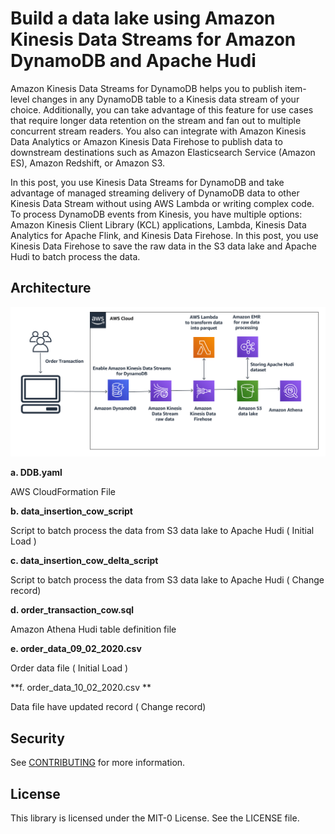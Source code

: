 # Build a data lake using Amazon Kinesis Data Streams for Amazon DynamoDB and Apache Hudi

Amazon Kinesis Data Streams for DynamoDB helps you to publish item-level changes in any DynamoDB table to a Kinesis data stream of your choice. Additionally, you can take advantage of this feature for use cases that require longer data retention on the stream and fan out to multiple concurrent stream readers. You also can integrate with Amazon Kinesis Data Analytics or Amazon Kinesis Data Firehose to publish data to downstream destinations such as Amazon Elasticsearch Service (Amazon ES), Amazon Redshift, or Amazon S3.

In this post, you use Kinesis Data Streams for DynamoDB and take advantage of managed streaming delivery of DynamoDB data to other Kinesis Data Stream without using AWS Lambda or writing complex code. To process DynamoDB events from Kinesis, you have multiple options: Amazon Kinesis Client Library (KCL) applications, Lambda, Kinesis Data Analytics for Apache Flink, and Kinesis Data Firehose. In this post, you use Kinesis Data Firehose to save the raw data in the S3 data lake and Apache Hudi to batch process the data.



## Architecture

![Architecture Diagram](./image/architecture.PNG)


**a. DDB.yaml**

AWS CloudFormation File

**b. data_insertion_cow_script**

Script to batch process the data from S3 data lake to Apache Hudi (  Initial Load )  

**c. data_insertion_cow_delta_script**

Script to batch process the data from S3 data lake to Apache Hudi ( Change record)

**d. order_transaction_cow.sql**

Amazon Athena Hudi table definition file

**e. order_data_09_02_2020.csv**

Order data file ( Initial Load  )

**f. order_data_10_02_2020.csv **

Data file have updated record ( Change record)

## Security

See [CONTRIBUTING](CONTRIBUTING.md#security-issue-notifications) for more information.

## License

This library is licensed under the MIT-0 License. See the LICENSE file.

